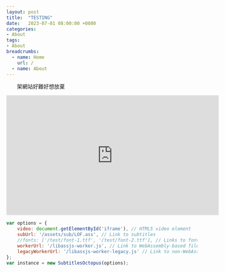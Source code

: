 ```yaml
---
layout: post
title:  "TESTING"
date:   2023-07-01 08:00:00 +0800
categories:
- About
tags:
- About
breadcrumbs:
  - name: Home
    url: /
  - name: About
---
```

　　架網站好難好想放棄

<iframe width="560" height="315" src="https://www.youtube.com/embed/VEg9_AvZv-I" title="YouTube video player" frameborder="0" allow="accelerometer; autoplay; clipboard-write; encrypted-media; gyroscope; picture-in-picture; web-share" allowfullscreen></iframe>

```javascript
var options = {
    video: document.getElementById('iframe'), // HTML5 video element
    subUrl: '/assets/sub/LOF.ass', // Link to subtitles
    //fonts: ['/test/font-1.ttf', '/test/font-2.ttf'], // Links to fonts (not required, default font already included in build)
    workerUrl: '/libassjs-worker.js', // Link to WebAssembly-based file "libassjs-worker.js"
    legacyWorkerUrl: '/libassjs-worker-legacy.js' // Link to non-WebAssembly worker
};
var instance = new SubtitlesOctopus(options);
```